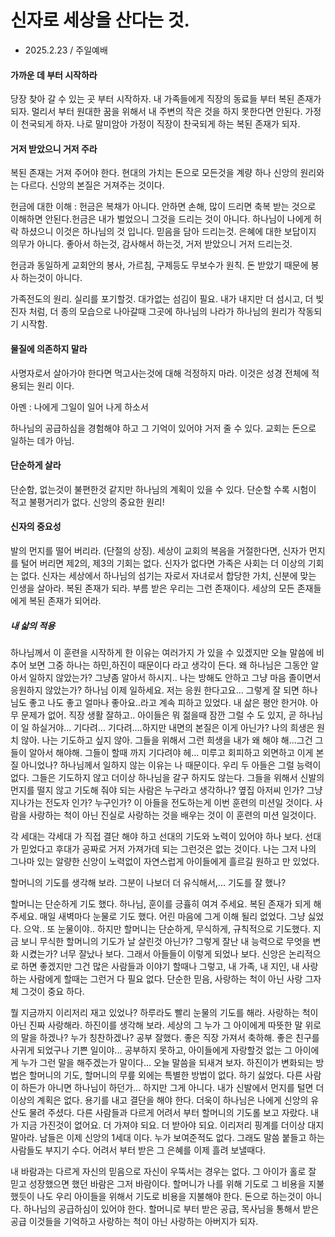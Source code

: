 # 신자로 세상을 산다는 것.
* 2025.2.23 / 주일예배

#### 가까운 데 부터 시작하라
  당장 찾아 갈 수 있는 곳 부터 시작하자. 내 가족들에게 직장의 동료들 부터 복된 존재가 되자. 멀리서 부터 원대한 꿈을 위해서 내 주변의 작은 것을 하지 못한다면 안된다. 가정이 천국되게 하자. 나로 말미암아 가정이 직장이 찬국되게 하는 복된 존재가 되자.


#### 거저 받았으니 거저 주라
   복된 존재는 거져 주어야 한다. 현대의 가치는 돈으로 모든것을 계량 하나 신앙의 원리와는 다르다. 신앙의 본질은 거져주는 것이다. 

   헌금에 대한 이해 : 헌금은 복채가 아니다. 안하면 손해, 많이 드리면 축복 받는 것으로 이해하면 안된다.헌금은 내가 벌었으니 그것을 드리는 것이 아니다. 하나님이 나에게 허락 하셨으니 이것은 하나님의 것 입니다. 믿음을 담아 드리는것. 은혜에 대한 보답이지 의무가 아니다. 좋아서 하는것, 감사해서 하는것, 거저 받았으니 거저 드리는것.

   헌금과 동일하게 교회안의 봉사, 가르침, 구제등도 무보수가 원칙. 돈 받았기 때문에 봉사 하는것이 아니다.

   가족전도의 원리. 실리를 포기할것. 대가없는 섬김이 필요. 내가 내지만 더 섬시고, 더 빚진자 처럼, 더 종의 모습으로 나아갈때 그곳에 하나님의 나라가 하나님의 원리가 작동되기 시작함.


#### 물질에 의존하지 말라
  사명자로서 살아가야 한다면 먹고사는것에 대해 걱정하지 마라. 이것은 성경 전체에 적용되는 원리 이다. 

  아멘 : 나에게 그일이 일어 나게 하소서

  하나님의 공급하심을 경험해야 하고 그 기억이 있어야 거저 줄 수 있다. 교회는 돈으로 일하는 데가 아님. 

#### 단순하게 살라
  단순함, 없는것이 불편한것 같지만 하나님의 계획이 있을 수 있다. 단순할 수록 시험이 적고 불평거리가 없다. 신앙의 중요한 원리!
  

#### 신자의 중요성
  발의 먼지를 떨어 버리라. (단절의 상징). 세상이 교회의 복음을 거절한다면, 신자가 먼지를 털어 버리면 제2의, 제3의 기회는 없다. 신자가 없다면 가족은 사회는 더 이상의 기회는 없다. 신자는 세상에서 하나님의 섬기는 자로서 자녀로서 합당한 가치, 신분에 맞는 인생을 살아라. 복된 존재가 되라. 부름 받은 우리는 그런 존재이다. 세상의 모든 존재들에게 복된 존재가 되어라. 


##### 내 삷의 적용
  하나님께서 이 훈련을 시작하게 한 이유는 여러가지 가 있을 수 있겠지만  오늘 말씀에 비추어 보면 그중 하나는 하민,하진이 때문이다 라고 생각이 든다. 
  왜 하나님은 그동안 알아서 일하지 않았는가? 그냥좀 알아서 하시지.. 나는 방해도 안하고 그냥 마음 졸이면서 응원하지 않았는가? 하나님 이제 일하세요. 저는 응원 한다고요... 그렇게 잘 되면 하나님도 좋고 나도 좋고 얼마나 좋아요..라고 계속 피하고 있었다. 내 삶은 평안 한거야. 아무 문제가 없어. 직장 생활 잘하고.. 아이들은 뭐 젊을때 잠깐 그럴 수 도 있지, 곧 하나님이 일 하실거야... 기다려... 기다려....하지만 내면의 본질은 이게 아닌가? 나의 희생은 원치 않아. 나는 기도하고 싶지 않아. 그들을 위해서 그런 희생을 내가 왜 해야 해...그건 그들이 알아서 해야해. 그들이 할때 까지 기다려야 헤... 미루고 회피하고 외면하고 이게 본질 아니었나?
  하나님께서 일하지 않는 이유는 나 때문이다. 우리 두 아들은 그럴 능력이 없다. 그들은 기도하지 않고 더이상 하나님을 갈구 하지도 않는다. 그들을 위해서 신발의 먼지를 떨지 않고 기도해 줘야 되는 사람은 누구라고 생각하나? 옆집 아저씨 인가? 그냥 지나가는 전도자 인가? 누구인가? 이 아들을 전도하는게 이번 훈련의 미션일 것이다. 사람을 사랑하는 척이 아닌 진실로 사랑하는 것을 배우는 것이 이 훈련의 미션 일것이다. 

  
  
  
각 세대는 각세대 가 직접 결단 해야 하고 선대의 기도와 노력이 있어야 하나 보다. 선대가 믿었다고 후대가 공짜로 거저 가져가데 되는 그런것은 없는 것이다. 나는 그저 나의 그나마 있는 알량한 신앙이 노력없이 자연스럽게 아이들에게 흘르길 원하고 만 있었다. 

  할머니의 기도를 생각해 보라. 그분이 나보더 더 유식해서,... 기도를 잘 했나?

  할머니는 단순하게 기도 했다. 하나님, 훈이를 긍휼히 여겨 주세요. 복된 존재가 되게 해 주세요. 매일 새벽마다 눈물로 기도 했다. 어린 마음에 그게 이해 될리 없었다.
  그냥 싫었다. 으악.. 또 눈물이야.. 하지만 할머니는 단순하게, 무식하게, 규칙적으로 기도했다. 지금 보니 무식한 할머니의 기도가 날 살린것 아닌가? 그렇게 잘난 내 능력으로 무엇을 변화 시켰는가? 너무 잘났나 보다. 그래서 아들들이 이렇게 되었나 보다. 신앙은 논리적으로 하면 좋겠지만 그건 많은 사람들과 이야기 할때나 그렇고, 내 가족, 내 지인, 내 사랑하는 사람에게 할때는 그런거 다 필요 없다. 단순한 믿음, 사랑하는 척이 아닌 사랑 그자체 그것이 중요 하다.

  뭘 지금까지 이리저리 재고 있었나? 하루라도 빨리 눈물의 기도를 해라. 사랑하는 척이 아닌 진짜 사랑해라. 하진이를 생각해 보라. 세상의 그 누가 그 아이에게 따뜻한 말 위로의 말을 하겠나? 누가 칭찬하겠나? 공부 잘했다. 좋은 직장 가져서 축하해. 좋은 친구를 사귀게 되었구나 기쁜 일이야... 공부하지 못하고, 아이들에게 자랑할것 없는 그 아이에게 누가 그런 말을 해주겠는가 말이다... 
  오늘 말씀을 되새겨 보자. 하진이가 변화되는 방법은 할머니의 기도, 할머니의 무릎 외에는 특별한 방법이 없다. 하기 싫었다. 다른 사람이 하든가 아니면 하나님이 하던가... 하지만 그게 아니다.
  내가 신발에서 먼지를 털면 더 이상의 계획은 없다. 용기를 내고 결단을 해야 한다. 더욱이 하나님은 나에게 신앙의 유산도 물려 주셨다. 다른 사람들과 다르게 어려서 부터 할머니의 기도롤 보고 자랐다. 내가 지금 가진것이 없어요. 더 가져야 되요. 더 받아야 되요. 이리저리 핑계를 더이상 대지 말아라. 남들은 이제 신앙의 1세대 이다. 누가 보여준적도 없다. 그래도 말씀 붙들고 하는 사람들도 부지기 수다.  어려서 부터 받은 그 은혜를 이제 흘려 보낼때다. 

  내 바람과는 다르게 자신의 믿음으로 자신이 우뚝서는 경우는 없다. 그 아이가 홀로 잘 믿고 성장했으면 했던 바람은 그저 바람이다. 할머니가 나를 위해 기도로 그 비용을 지불 했듯이 나도 우리 아이들을 위해서 기도로 비용을 지불해야 한다. 돈으로 하는것이 아니다. 하나님의 공급하심이 있어야 한다. 할머니로 부터 받은 공급, 목사님을 통해서 받은 공급 이것들을 기억하고 사랑하는 척이 아닌 사랑하는 아버지가 되자.

